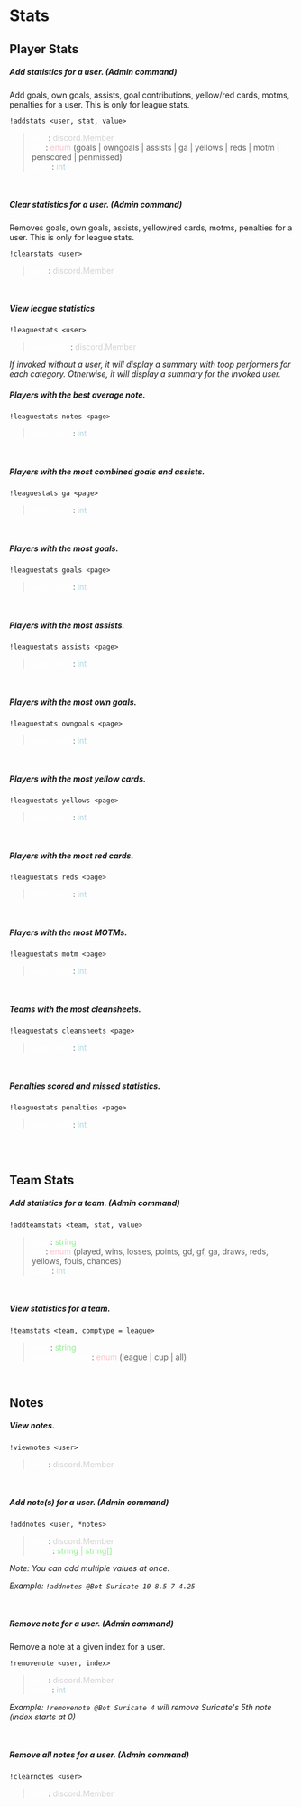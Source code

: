 # Stats

## Player Stats
##### Add statistics for a user. _(Admin command)_
Add goals, own goals, assists, goal contributions, yellow/red cards, motms, penalties for a user. This is only for league stats.

    !addstats <user, stat, value>

><span style="color:white">user</span>: <span style="color:lightgrey">discord.Member</span><br>
><span style="color:white">stat</span>: <span style="color:pink">enum</span> (goals | owngoals | assists | ga | yellows | reds | motm | penscored | penmissed)<br>
><span style="color:white">value</span>: <span style="color:lightblue">int</span>

<br>

##### Clear statistics for a user. _(Admin command)_
Removes goals, own goals, assists, yellow/red cards, motms, penalties for a user. This is only for league stats.

    !clearstats <user>

><span style="color:white">user</span>: <span style="color:lightgrey">discord.Member</span>

<br>

##### View league statistics

    !leaguestats <user>

><span style="color:white">user _(opt.)_</span>: <span style="color:lightgrey">discord.Member</span>

_If invoked without a user, it will display a summary with toop performers for each category. Otherwise, it will display a summary for the invoked user._
<br>

##### Players with the best average note.

    !leaguestats notes <page>

><span style="color:white">page _(opt.)_</span>: <span style="color:lightblue">int</span>

<br>

##### Players with the most combined goals and assists.

    !leaguestats ga <page>

><span style="color:white">page _(opt.)_</span>: <span style="color:lightblue">int</span>

<br>

##### Players with the most goals.

    !leaguestats goals <page>

><span style="color:white">page _(opt.)_</span>: <span style="color:lightblue">int</span>

<br>

##### Players with the most assists.

    !leaguestats assists <page>

><span style="color:white">page _(opt.)_</span>: <span style="color:lightblue">int</span>

<br>

##### Players with the most own goals.

    !leaguestats owngoals <page>

><span style="color:white">page _(opt.)_</span>: <span style="color:lightblue">int</span>

<br>

##### Players with the most yellow cards.

    !leaguestats yellows <page>

><span style="color:white">page _(opt.)_</span>: <span style="color:lightblue">int</span>

<br>

##### Players with the most red cards.

    !leaguestats reds <page>

><span style="color:white">page _(opt.)_</span>: <span style="color:lightblue">int</span>

<br>

##### Players with the most MOTMs.

    !leaguestats motm <page>

><span style="color:white">page _(opt.)_</span>: <span style="color:lightblue">int</span>

<br>

##### Teams with the most cleansheets.

    !leaguestats cleansheets <page>

><span style="color:white">page _(opt.)_</span>: <span style="color:lightblue">int</span>

<br>

##### Penalties scored and missed statistics.

    !leaguestats penalties <page>

><span style="color:white">page _(opt.)_</span>: <span style="color:lightblue">int</span>

<br>
<br>

## Team Stats
##### Add statistics for a team. _(Admin command)_

    !addteamstats <team, stat, value>

><span style="color:white">team</span>: <span style="color:lightgreen">string</span><br>
><span style="color:white">stat</span>: <span style="color:pink">enum</span> (played, wins, losses, points, gd, gf, ga, draws, reds, yellows, fouls, chances)<br>
><span style="color:white">value</span>: <span style="color:lightblue">int</span>

<br>

##### View statistics for a team.

    !teamstats <team, comptype = league>

><span style="color:white">team</span>: <span style="color:lightgreen">string</span><br>
><span style="color:white">comptype _(opt.)_</span>: <span style="color:pink">enum</span> (league | cup | all)<br>

<br>

## Notes
##### View notes.

    !viewnotes <user>

><span style="color:white">user</span>: <span style="color:lightgrey">discord.Member</span>

<br>

##### Add note(s) for a user. _(Admin command)_

    !addnotes <user, *notes>

><span style="color:white">user</span>: <span style="color:lightgrey">discord.Member</span><br>
><span style="color:white">notes</span>: <span style="color:lightgreen">string | string[]</span>

_Note: You can add multiple values at once._

_Example: `!addnotes @Bot Suricate 10 8.5 7 4.25`_

<br>

##### Remove note for a user. _(Admin command)_
Remove a note at a given index for a user.

    !removenote <user, index>

><span style="color:white">user</span>: <span style="color:lightgrey">discord.Member</span><br>
><span style="color:white">index</span>: <span style="color:lightblue">int</span>

_Example: `!removenote @Bot Suricate 4` will remove Suricate's 5th note (index starts at 0)_

<br>

##### Remove all notes for a user. _(Admin command)_

    !clearnotes <user>

><span style="color:white">user</span>: <span style="color:lightgrey">discord.Member</span><br>

<br>